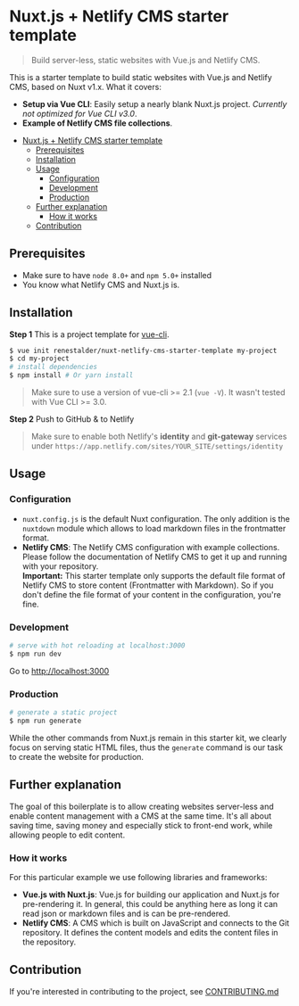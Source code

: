 # Nuxt.js + Netlify CMS starter template

> Build server-less, static websites with Vue.js and Netlify CMS.

This is a starter template to build static websites with Vue.js and Netlify CMS, based on Nuxt v1.x. What it covers:

* **Setup via Vue CLI**: Easily setup a nearly blank Nuxt.js project.
  *Currently not optimized for Vue CLI v3.0*.
* **Example of Netlify CMS file collections**.

<!-- TOC -->

- [Nuxt.js + Netlify CMS starter template](#nuxtjs--netlify-cms-starter-template)
    - [Prerequisites](#prerequisites)
    - [Installation](#installation)
    - [Usage](#usage)
        - [Configuration](#configuration)
        - [Development](#development)
        - [Production](#production)
    - [Further explanation](#further-explanation)
        - [How it works](#how-it-works)
    - [Contribution](#contribution)

<!-- /TOC -->

## Prerequisites

* Make sure to have `node 8.0+` and `npm 5.0+` installed
* You know what Netlify CMS and Nuxt.js is.

## Installation

**Step 1** This is a project template for [vue-cli](https://github.com/vuejs/vue-cli).

``` bash
$ vue init renestalder/nuxt-netlify-cms-starter-template my-project  
$ cd my-project                     
# install dependencies
$ npm install # Or yarn install
```

> Make sure to use a version of vue-cli >= 2.1 (`vue -V`). It wasn't tested with Vue CLI >= 3.0.

**Step 2** Push to GitHub & to Netlify

> Make sure to enable both Netlify's **identity** and **git-gateway** services under `https://app.netlify.com/sites/YOUR_SITE/settings/identity`

## Usage

### Configuration

* `nuxt.config.js` is the default Nuxt configuration. The only addition is the `nuxtdown` module which allows to load markdown files in the frontmatter format.
* **Netlify CMS**: The Netlify CMS configuration with example collections. Please follow the documentation of Netlify CMS to get it up and running with your repository.  
  **Important:** This starter template only supports the default file format of Netlify CMS to store content (Frontmatter with Markdown). So if you don't define the file format of your content in the configuration, you're fine.

### Development

``` bash
# serve with hot reloading at localhost:3000
$ npm run dev
```

Go to [http://localhost:3000](http://localhost:3000)

### Production

``` bash
# generate a static project
$ npm run generate
```

While the other commands from Nuxt.js remain in this starter kit, we clearly focus on serving static HTML files, thus the `generate` command is our task to create the website for production.

## Further explanation

The goal of this boilerplate is to allow creating websites server-less and enable content management
with a CMS at the same time. It's all about saving time, saving money and especially stick to front-end work, while allowing people to edit content.

### How it works

For this particular example we use following libraries and frameworks:

* **Vue.js with Nuxt.js**: Vue.js for building our application and Nuxt.js for pre-rendering it.
  In general, this could be anything here as long it can read json or markdown files and is can be
  pre-rendered.
* **Netlify CMS**: A CMS which is built on JavaScript and connects to the Git repository.
  It defines the content models and edits the content files in the repository.

## Contribution

If you're interested in contributing to the project, see [CONTRIBUTING.md][contributing]

[contributing]: https://github.com/renestalder/nuxt-netlify-cms-starter-template/blob/feature/frontmatter/CONTRIBUTING.md